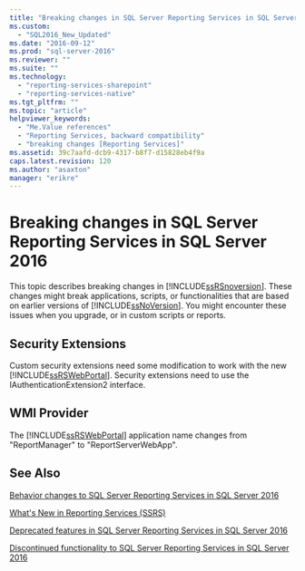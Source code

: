 ```yaml
---
title: "Breaking changes in SQL Server Reporting Services in SQL Server 2016 | Microsoft Docs"
ms.custom: 
  - "SQL2016_New_Updated"
ms.date: "2016-09-12"
ms.prod: "sql-server-2016"
ms.reviewer: ""
ms.suite: ""
ms.technology: 
  - "reporting-services-sharepoint"
  - "reporting-services-native"
ms.tgt_pltfrm: ""
ms.topic: "article"
helpviewer_keywords: 
  - "Me.Value references"
  - "Reporting Services, backward compatibility"
  - "breaking changes [Reporting Services]"
ms.assetid: 39c7aafd-dcb9-4317-b8f7-d15828eb4f9a
caps.latest.revision: 120
ms.author: "asaxton"
manager: "erikre"
---
```

# Breaking changes in SQL Server Reporting Services in SQL Server 2016
  This topic describes breaking changes in [!INCLUDE[ssRSnoversion](../advanced-analytics/r-services/includes/ssrsnoversion-md.md)]. These changes might break applications, scripts, or functionalities that are based on earlier versions of [!INCLUDE[ssNoVersion](../advanced-analytics/r-services/includes/ssnoversion-md.md)]. You might encounter these issues when you upgrade, or in custom scripts or reports.  
  
  ## Security Extensions
  
  Custom security extensions need some modification to work with the new [!INCLUDE[ssRSWebPortal](../reporting-services/includes/ssrswebportal.md)]. Security extensions need to use the IAuthenticationExtension2 interface.
  
  ## WMI Provider
  
  The [!INCLUDE[ssRSWebPortal](../reporting-services/includes/ssrswebportal.md)] application name changes from "ReportManager" to "ReportServerWebApp".
  
## See Also 

[Behavior changes to SQL Server Reporting Services  in SQL Server 2016](../reporting-services/behavior-changes-to-sql-server-reporting-services-in-sql-server-2016.md)

[What's New in Reporting Services (SSRS)](What's%20new%20in%20Reporting%20Services%20\(SSRS\).md)
 
 [Deprecated features in SQL Server Reporting Services in SQL Server 2016](Deprecated%20features%20in%20SQL%20Server%20Reporting%20Services%20in%20SQL%20Server%202016.md)
  
[Discontinued functionality to SQL Server Reporting Services in SQL Server 2016](Discontinued%20functionality%20to%20SQL%20Server%20Reporting%20Services%20in%20SQL%20Server%202016.md)

